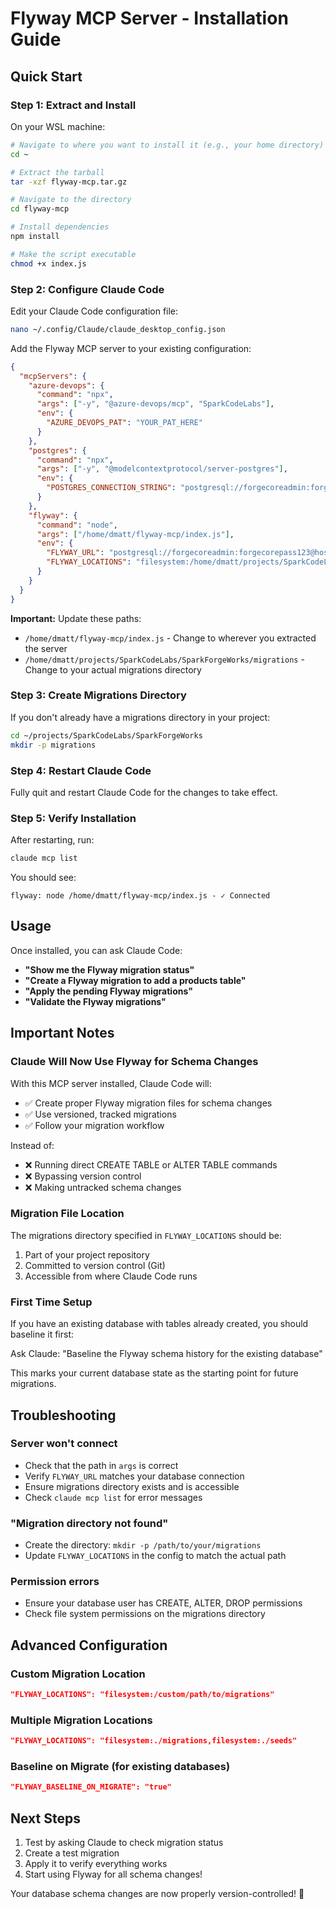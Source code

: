 <!--
Copyright (c) 2025 David Mattox @ SparkCodeLabs.com
Licensed under the MIT License. See LICENSE file in the project root.
-->

# Flyway MCP Server - Installation Guide

## Quick Start

### Step 1: Extract and Install

On your WSL machine:

```bash
# Navigate to where you want to install it (e.g., your home directory)
cd ~

# Extract the tarball
tar -xzf flyway-mcp.tar.gz

# Navigate to the directory
cd flyway-mcp

# Install dependencies
npm install

# Make the script executable
chmod +x index.js
```

### Step 2: Configure Claude Code

Edit your Claude Code configuration file:

```bash
nano ~/.config/Claude/claude_desktop_config.json
```

Add the Flyway MCP server to your existing configuration:

```json
{
  "mcpServers": {
    "azure-devops": {
      "command": "npx",
      "args": ["-y", "@azure-devops/mcp", "SparkCodeLabs"],
      "env": {
        "AZURE_DEVOPS_PAT": "YOUR_PAT_HERE"
      }
    },
    "postgres": {
      "command": "npx",
      "args": ["-y", "@modelcontextprotocol/server-postgres"],
      "env": {
        "POSTGRES_CONNECTION_STRING": "postgresql://forgecoreadmin:forgecorepass123@host.docker.internal:5432/forgecoredb"
      }
    },
    "flyway": {
      "command": "node",
      "args": ["/home/dmatt/flyway-mcp/index.js"],
      "env": {
        "FLYWAY_URL": "postgresql://forgecoreadmin:forgecorepass123@host.docker.internal:5432/forgecoredb",
        "FLYWAY_LOCATIONS": "filesystem:/home/dmatt/projects/SparkCodeLabs/SparkForgeWorks/migrations"
      }
    }
  }
}
```

**Important:** Update these paths:
- `/home/dmatt/flyway-mcp/index.js` - Change to wherever you extracted the server
- `/home/dmatt/projects/SparkCodeLabs/SparkForgeWorks/migrations` - Change to your actual migrations directory

### Step 3: Create Migrations Directory

If you don't already have a migrations directory in your project:

```bash
cd ~/projects/SparkCodeLabs/SparkForgeWorks
mkdir -p migrations
```

### Step 4: Restart Claude Code

Fully quit and restart Claude Code for the changes to take effect.

### Step 5: Verify Installation

After restarting, run:

```bash
claude mcp list
```

You should see:
```
flyway: node /home/dmatt/flyway-mcp/index.js - ✓ Connected
```

## Usage

Once installed, you can ask Claude Code:

- **"Show me the Flyway migration status"**
- **"Create a Flyway migration to add a products table"**
- **"Apply the pending Flyway migrations"**
- **"Validate the Flyway migrations"**

## Important Notes

### Claude Will Now Use Flyway for Schema Changes

With this MCP server installed, Claude Code will:
- ✅ Create proper Flyway migration files for schema changes
- ✅ Use versioned, tracked migrations
- ✅ Follow your migration workflow

Instead of:
- ❌ Running direct CREATE TABLE or ALTER TABLE commands
- ❌ Bypassing version control
- ❌ Making untracked schema changes

### Migration File Location

The migrations directory specified in `FLYWAY_LOCATIONS` should be:
1. Part of your project repository
2. Committed to version control (Git)
3. Accessible from where Claude Code runs

### First Time Setup

If you have an existing database with tables already created, you should baseline it first:

Ask Claude: "Baseline the Flyway schema history for the existing database"

This marks your current database state as the starting point for future migrations.

## Troubleshooting

### Server won't connect
- Check that the path in `args` is correct
- Verify `FLYWAY_URL` matches your database connection
- Ensure migrations directory exists and is accessible
- Check `claude mcp list` for error messages

### "Migration directory not found"
- Create the directory: `mkdir -p /path/to/your/migrations`
- Update `FLYWAY_LOCATIONS` in the config to match the actual path

### Permission errors
- Ensure your database user has CREATE, ALTER, DROP permissions
- Check file system permissions on the migrations directory

## Advanced Configuration

### Custom Migration Location
```json
"FLYWAY_LOCATIONS": "filesystem:/custom/path/to/migrations"
```

### Multiple Migration Locations
```json
"FLYWAY_LOCATIONS": "filesystem:./migrations,filesystem:./seeds"
```

### Baseline on Migrate (for existing databases)
```json
"FLYWAY_BASELINE_ON_MIGRATE": "true"
```

## Next Steps

1. Test by asking Claude to check migration status
2. Create a test migration
3. Apply it to verify everything works
4. Start using Flyway for all schema changes!

Your database schema changes are now properly version-controlled! 🎉
